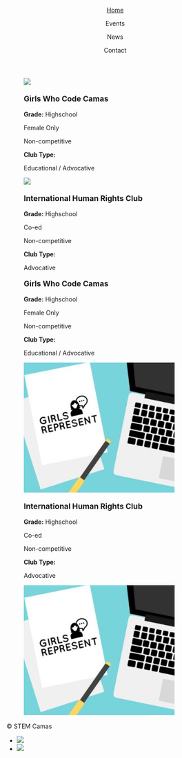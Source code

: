 
<html>
<head>
  <meta charset="utf-8"/>
  <link rel="stylesheet" href="https://maxcdn.bootstrapcdn.com/bootstrap/3.3.6/css/bootstrap.min.css" integrity="sha384-1q8mTJOASx8j1Au+a5WDVnPi2lkFfwwEAa8hDDdjZlpLegxhjVME1fgjWPGmkzs7" crossorigin="anonymous">
  <link href='https://fonts.googleapis.com/css?family=Roboto:300,400,700' rel='stylesheet' type='text/css'>
  <link rel="stylesheet" type="text/css" href="main.css">
</head>
<body>
  <header class="container">
    <div class="row">
      <nav class="col-sm-12 text-right">
        <a href="https://aquabs.github.io/STEM/"><p>Home</p></a>
        <p>Events</p>
        <p>News</p>
        <p>Contact</p>
      </nav>
    </div>
    </header>
 <body>
    <section class="container">
        <figure class="col-sm-4">
         <img src="https://3zjc852t4swp1lmezl171oga-wpengine.netdna-ssl.com/wp-content/uploads/2017/01/GWC-logo_2016-on-navy.jpg" height="300px">
       </figure>
       <figure class="col-sm-2">
         <b><p style="font-size:125%;">Girls Who Code Camas</p></b>
           <p><b>Grade:</b> Highschool</p>
           <p>Female Only</p>
           <p>Non-competitive</p>
         <p><b>Club Type:</b></p>
         <p>Educational / Advocative</p>
       </figure>
       <figure class="col-sm-4">
        <img src="http://images.fineartamerica.com/images-medium-large-5/butterflies-map-of-the-world-map-michael-tompsett.jpg" height="300px">
       </figure>
       <figure class="col-sm-2">
         <b><p style="font-size:125%;">International Human Rights Club</p></b>
         <p><b>Grade:</b> Highschool</p>
           <p>Co-ed</p>
           <p>Non-competitive</p>
         <p><b>Club Type:</b></p>
         <p>Advocative</p>
       </figure>
       </section>
   <section class="container">
       <figure class="col-sm-2">
         <b><p style="font-size:125%;">Girls Who Code Camas</p></b>
           <p><b>Grade:</b> Highschool</p>
           <p>Female Only</p>
           <p>Non-competitive</p>
         <p><b>Club Type:</b></p>
         <p>Educational / Advocative</p>
       </figure>
     <figure class="col-sm-4">
        <img src="represent.png " height="300px">
       </figure>
       <figure class="col-sm-2">
         <b><p style="font-size:125%;">International Human Rights Club</p></b>
         <p><b>Grade:</b> Highschool</p>
           <p>Co-ed</p>
           <p>Non-competitive</p>
         <p><b>Club Type:</b></p>
         <p>Advocative</p>
       </figure>
     <figure class="col-sm-4">
        <img src="represent.png " height="300px">
       </figure>
       </section>
   <footer class="container">
    <div class="row">
      <p class="col-sm-4">&copy; STEM Camas</p>
      <ul class="col-sm-8">
        <li class="col-sm-1">  <a href="https://www.instagram.com/girlswhocode/"><img src="https://s3.amazonaws.com/codecademy-content/projects/make-a-website/lesson-4/instagram.svg"></a> </li>
        <li class="col-sm-1"> <a href="https://sites.google.com/view/camasgirlswhocode/homeabout"><img src="https://s3.amazonaws.com/codecademy-content/projects/make-a-website/lesson-4/medium.svg"></a> </li>
      </ul>
    </div>
  </footer>
